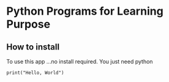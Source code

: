 # Python Programs for Learning Purpose

## How to install
To use this app ...no install required. You just need python
```
print("Hello, World")
```
